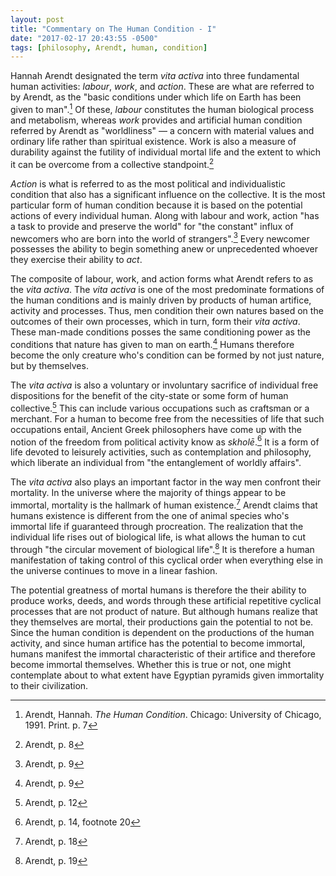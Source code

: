 ```yaml
---
layout: post
title: "Commentary on The Human Condition - I"
date: "2017-02-17 20:43:55 -0500"
tags: [philosophy, Arendt, human, condition]
---
```


Hannah Arendt designated the term *vita activa* into three fundamental human activities: *labour*, *work*, and *action*. These are what are referred to by Arendt, as the "basic conditions under which life on Earth has been given to man".[^1] Of these, *labour* constitutes the human biological process and metabolism, whereas *work* provides and artificial human condition referred by Arendt as "worldliness" — a concern with material values and ordinary life rather than spiritual existence. Work is also a measure of durability against the futility of individual mortal life and the extent to which it can be overcome from a collective standpoint.[^2]

*Action* is what is referred to as the most political and individualistic condition that also has a significant influence on the collective. It is the most particular form of human condition because it is based on the potential actions of every individual human. Along with labour and work, action "has a task to provide and preserve the world" for "the constant" influx of newcomers who are born into the world of strangers".[^3] Every newcomer possesses the ability to begin something anew or unprecedented whoever they exercise their ability to *act*.

The composite of labour, work, and action forms what Arendt refers to as the *vita activa*. The *vita activa* is one of the most predominate formations of the human conditions and is mainly driven by products of human artifice, activity and processes. Thus, men condition their own natures based on the outcomes of their own processes, which in turn, form their *vita activa*. These man-made conditions posses the same conditioning power as the conditions that nature has given to man on earth.[^3] Humans therefore become the only creature who's condition can be formed by not just nature, but by themselves.

The *vita activa* is also a voluntary or involuntary sacrifice of individual free dispositions for the benefit of the city-state or some form of human collective.[^4] This can include various occupations such as craftsman or a merchant. For a human to become free from the necessities of life that such occupations entail, Ancient Greek philosophers have come up with the notion of the freedom from political activity know as *skholē*.[^5] It is a form of life devoted to leisurely activities, such as contemplation and philosophy, which liberate an individual from "the entanglement of worldly affairs".

The *vita activa* also plays an important factor in the way men confront their mortality. In the universe where the majority of things appear to be immortal, mortality is the hallmark of human existence.[^6] Arendt claims that humans existence is different from the one of animal species who's immortal life if guaranteed through procreation. The realization that the individual life rises out of biological life, is what allows the human to cut through "the circular movement of biological life".[^7] It is therefore a human manifestation of taking control of this cyclical order when everything else in the universe continues to move in a linear fashion.

The potential greatness of mortal humans is therefore the their ability to produce works, deeds, and words through these artificial repetitive cyclical processes that are not product of nature. But although humans realize that they themselves are mortal, their productions gain the potential to not be. Since the human condition is dependent on the productions of the human activity, and since human artifice has the potential to become immortal, humans manifest the immortal characteristic of their artifice and therefore become immortal themselves. Whether this is true or not, one might contemplate about to what extent have Egyptian pyramids given immortality to their civilization.

[^1]: Arendt, Hannah. *The Human Condition*. Chicago: University of Chicago, 1991. Print. p. 7
[^2]: Arendt, p. 8
[^3]: Arendt, p. 9
[^4]: Arendt, p. 12
[^5]: Arendt, p. 14, footnote 20
[^6]: Arendt, p. 18
[^7]: Arendt, p. 19
